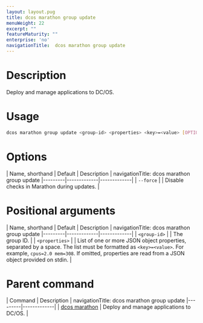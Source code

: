 ```yaml
---
layout: layout.pug
title: dcos marathon group update
menuWeight: 22
excerpt: ""
featureMaturity: ""
enterprise: 'no'
navigationTitle:  dcos marathon group update
---
```


<!-- This source repo for this topic is https://github.com/dcos/dcos-docs -->


# Description
Deploy and manage applications to DC/OS.

# Usage

```bash
dcos marathon group update <group-id> <properties> <key>=<value> [OPTION]
```

# Options

| Name, shorthand | Default | Description |
navigationTitle:  dcos marathon group update
|---------|-------------|-------------|
| `--force`   |             | Disable checks in Marathon during updates. |
# Positional arguments

| Name, shorthand | Default | Description |
navigationTitle:  dcos marathon group update
|---------|-------------|-------------|
| `<group-id>`   |             |  The group ID. |
| `<properties>`   |             |  List of one or more JSON object properties, separated by a space. The list must be formatted as `<key>=<value>`. For example, `cpus=2.0 mem=308`. If omitted, properties are read from a JSON object provided on stdin. |

# Parent command

| Command | Description |
navigationTitle:  dcos marathon group update
|---------|-------------|
| [dcos marathon](/1.9/cli/command-reference/dcos-marathon/) | Deploy and manage applications to DC/OS. |

<!-- # Examples -->
